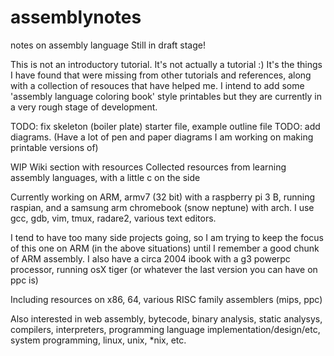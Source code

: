 # assemblynotes
notes on assembly language
Still in draft stage!

This is not an introductory tutorial. It's not actually a tutorial :)
It's the things I have found that were missing from other tutorials and references, along with a collection of resouces that have helped me.
I intend to add some 'assembly language coloring book' style printables but they are currently in a very rough stage of development. 


TODO: fix skeleton (boiler plate) starter file, example outline file
TODO: add diagrams. (Have a lot of pen and paper diagrams I am working on making printable versions of)

WIP
Wiki section with resources
Collected resources from learning assembly languages, with a little c on the side

Currently working on ARM, armv7 (32 bit) with a raspberry pi 3 B, running raspian, and a samsung arm chromebook (snow neptune) with arch. I use gcc, gdb, vim, tmux, radare2, various text editors. 

I tend to have too many side projects going, so I am trying to keep the focus of this one on ARM (in the above situations) until I remember a good chunk of ARM assembly.
I also have a circa 2004 ibook with a g3 powerpc processor, running osX tiger (or whatever the last version you can have on ppc is) 

Including resources on x86, 64, various RISC family assemblers (mips, ppc)

Also interested in web assembly, bytecode, binary analysis, static analysys, compilers, interpreters, programming language implementation/design/etc, system programming, linux, unix, *nix, etc.

